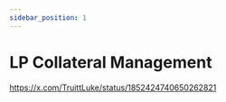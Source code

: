 ```yaml
---
sidebar_position: 1
---
```


# LP Collateral Management

https://x.com/TruittLuke/status/1852424740650262821
